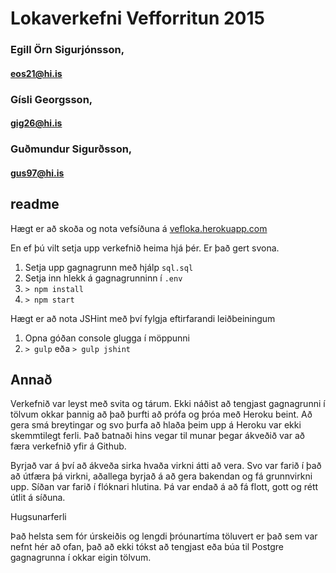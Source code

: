 # Lokaverkefni Vefforritun 2015
### Egill Örn Sigurjónsson,
#### eos21@hi.is
### Gísli Georgsson,
#### gig26@hi.is
### Guðmundur Sigurðsson, 
#### gus97@hi.is

## readme
Hægt er að skoða og nota vefsíðuna á [vefloka.herokuapp.com](https://vefloka.herokuapp.com/)

En ef þú vilt setja upp verkefnið heima hjá þér. Er það gert svona.

1. Setja upp gagnagrunn með hjálp `sql.sql`
1. Setja inn hlekk á gagnagrunninn í `.env`
1. `> npm install`
1. `> npm start`

Hægt er að nota JSHint með því fylgja eftirfarandi leiðbeiningum

1. Opna góðan console glugga í möppunni
1. `> gulp` eða `> gulp jshint`

## Annað

Verkefnið var leyst með svita og tárum. Ekki náðist að tengjast gagnagrunni
í tölvum okkar þannig að það þurfti að prófa og þróa með Heroku beint. Að 
gera smá breytingar og svo þurfa að hlaða þeim upp á Heroku var ekki 
skemmtilegt ferli. Það batnaði hins vegar til munar þegar ákveðið var að
færa verkefnið yfir á Github.

Byrjað var á því að ákveða sirka hvaða virkni átti að vera. Svo var farið í það
að útfæra þá virkni, aðallega byrjað á að gera bakendan og fá grunnvirkni upp.
Síðan var farið í flóknari hlutina. Þá var endað á að fá flott, gott og rétt
útlit á síðuna.

Hugsunarferli

Það helsta sem fór úrskeiðis og lengdi þróunartíma töluvert er það sem var nefnt
hér að ofan, það að ekki tókst að tengjast eða búa til Postgre gagnagrunna í
okkar eigin tölvum.